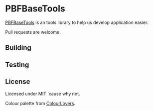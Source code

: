 PBFBaseTools
====

[PBFBaseTools](https://itunes.apple.com/ca/app/c-41/id789924103?mt=8) is an tools library to help us develop application easier.

Pull requests are welcome. 

Building 
----------------


Testing
----------------


License
----------------

Licensed under MIT 'cause why not. 

Colour palette from [ColourLovers](http://www.colourlovers.com/palette/1916536/SUNSET_ANGELS).
